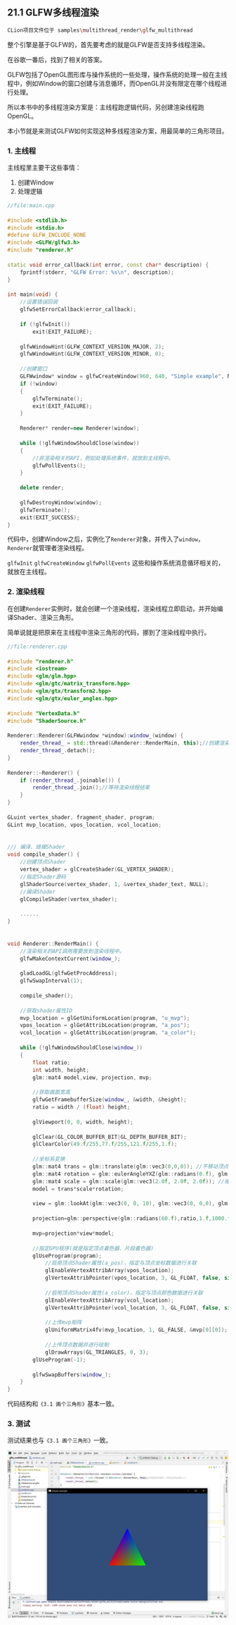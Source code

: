 ## 21.1 GLFW多线程渲染

```bash
CLion项目文件位于 samples\multithread_render\glfw_multithread
```

整个引擎是基于GLFW的，首先要考虑的就是GLFW是否支持多线程渲染。

在谷歌一番后，找到了相关的答案。

GLFW包括了OpenGL图形库与操作系统的一些处理，操作系统的处理一般在主线程中，例如Window的窗口创建与消息循环，而OpenGL并没有限定在哪个线程进行处理。

所以本书中的多线程渲染方案是：主线程跑逻辑代码，另创建渲染线程跑OpenGL。

本小节就是来测试GLFW如何实现这种多线程渲染方案，用最简单的三角形项目。

### 1. 主线程

主线程里主要干这些事情：

1. 创建Window
2. 处理逻辑

```c++
//file:main.cpp

#include <stdlib.h>
#include <stdio.h>
#define GLFW_INCLUDE_NONE
#include <GLFW/glfw3.h>
#include "renderer.h"

static void error_callback(int error, const char* description) {
    fprintf(stderr, "GLFW Error: %s\n", description);
}

int main(void) {
    //设置错误回调
    glfwSetErrorCallback(error_callback);

    if (!glfwInit())
        exit(EXIT_FAILURE);

    glfwWindowHint(GLFW_CONTEXT_VERSION_MAJOR, 2);
    glfwWindowHint(GLFW_CONTEXT_VERSION_MINOR, 0);

    //创建窗口
    GLFWwindow* window = glfwCreateWindow(960, 640, "Simple example", NULL, NULL);
    if (!window)
    {
        glfwTerminate();
        exit(EXIT_FAILURE);
    }

    Renderer* render=new Renderer(window);

    while (!glfwWindowShouldClose(window))
    {
        //非渲染相关的API，例如处理系统事件，就放到主线程中。
        glfwPollEvents();
    }

    delete render;

    glfwDestroyWindow(window);
    glfwTerminate();
    exit(EXIT_SUCCESS);
}
```

代码中，创建Window之后，实例化了`Renderer`对象，并传入了`window`，`Renderer`就管理者渲染线程。

`glfwInit` `glfwCreateWindow` `glfwPollEvents` 这些和操作系统消息循环相关的，就放在主线程。

### 2. 渲染线程

在创建`Renderer`实例时，就会创建一个渲染线程，渲染线程立即启动，并开始编译Shader、渲染三角形。

简单说就是把原来在主线程中渲染三角形的代码，挪到了渲染线程中执行。

```c++
//file:renderer.cpp

#include "renderer.h"
#include <iostream>
#include <glm/glm.hpp>
#include <glm/gtc/matrix_transform.hpp>
#include <glm/gtx/transform2.hpp>
#include <glm/gtx/euler_angles.hpp>

#include "VertexData.h"
#include "ShaderSource.h"

Renderer::Renderer(GLFWwindow *window):window_(window) {
    render_thread_ = std::thread(&Renderer::RenderMain, this);//创建渲染线程，并指定渲染函数入口。
    render_thread_.detach();
}

Renderer::~Renderer() {
    if (render_thread_.joinable()) {
        render_thread_.join();//等待渲染线程结束
    }
}

GLuint vertex_shader, fragment_shader, program;
GLint mvp_location, vpos_location, vcol_location;


/// 编译、链接Shader
void compile_shader() {
    //创建顶点Shader
    vertex_shader = glCreateShader(GL_VERTEX_SHADER);
    //指定Shader源码
    glShaderSource(vertex_shader, 1, &vertex_shader_text, NULL);
    //编译Shader
    glCompileShader(vertex_shader);
    
    ......
}


void Renderer::RenderMain() {
    //渲染相关的API调用需要放到渲染线程中。
    glfwMakeContextCurrent(window_);

    gladLoadGL(glfwGetProcAddress);
    glfwSwapInterval(1);

    compile_shader();

    //获取shader属性ID
    mvp_location = glGetUniformLocation(program, "u_mvp");
    vpos_location = glGetAttribLocation(program, "a_pos");
    vcol_location = glGetAttribLocation(program, "a_color");

    while (!glfwWindowShouldClose(window_))
    {
        float ratio;
        int width, height;
        glm::mat4 model,view, projection, mvp;

        //获取画面宽高
        glfwGetFramebufferSize(window_, &width, &height);
        ratio = width / (float) height;

        glViewport(0, 0, width, height);

        glClear(GL_COLOR_BUFFER_BIT|GL_DEPTH_BUFFER_BIT);
        glClearColor(49.f/255,77.f/255,121.f/255,1.f);

        //坐标系变换
        glm::mat4 trans = glm::translate(glm::vec3(0,0,0)); //不移动顶点坐标;
        glm::mat4 rotation = glm::eulerAngleYXZ(glm::radians(0.f), glm::radians(0.f), glm::radians(0.f)); //使用欧拉角旋转;
        glm::mat4 scale = glm::scale(glm::vec3(2.0f, 2.0f, 2.0f)); //缩放;
        model = trans*scale*rotation;

        view = glm::lookAt(glm::vec3(0, 0, 10), glm::vec3(0, 0,0), glm::vec3(0, 1, 0));

        projection=glm::perspective(glm::radians(60.f),ratio,1.f,1000.f);

        mvp=projection*view*model;

        //指定GPU程序(就是指定顶点着色器、片段着色器)
        glUseProgram(program);
            //启用顶点Shader属性(a_pos)，指定与顶点坐标数据进行关联
            glEnableVertexAttribArray(vpos_location);
            glVertexAttribPointer(vpos_location, 3, GL_FLOAT, false, sizeof(glm::vec3), kPositions);

            //启用顶点Shader属性(a_color)，指定与顶点颜色数据进行关联
            glEnableVertexAttribArray(vcol_location);
            glVertexAttribPointer(vcol_location, 3, GL_FLOAT, false, sizeof(glm::vec4), kColors);

            //上传mvp矩阵
            glUniformMatrix4fv(mvp_location, 1, GL_FALSE, &mvp[0][0]);

            //上传顶点数据并进行绘制
            glDrawArrays(GL_TRIANGLES, 0, 3);
        glUseProgram(-1);

        glfwSwapBuffers(window_);
    }
}
```

代码结构和`《3.1 画个三角形》`基本一致。

### 3. 测试

测试结果也与`《3.1 画个三角形》`一致。

![](../../imgs/multithread_render/glfw_multithread/glfw_multithread_draw_triangle.jpg)